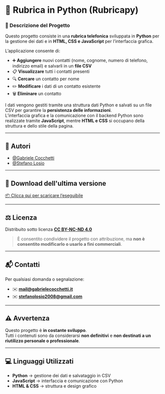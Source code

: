 # 📖 Rubrica in Python (Rubricapy)

### 🧩 Descrizione del Progetto  

Questo progetto consiste in una **rubrica telefonica** sviluppata in **Python** per la gestione dei dati e in **HTML, CSS e JavaScript** per l’interfaccia grafica.  

L’applicazione consente di:

- ➕ **Aggiungere** nuovi contatti (nome, cognome, numero di telefono, indirizzo email) e salvarli in un **file CSV**  
- 📋 **Visualizzare** tutti i contatti presenti  
- 🔍 **Cercare** un contatto per nome  
- ✏️ **Modificare** i dati di un contatto esistente  
- 🗑️ **Eliminare** un contatto  

I dati vengono gestiti tramite una struttura dati Python e salvati su un file CSV per garantire la **persistenza delle informazioni**.  
L’interfaccia grafica e la comunicazione con il backend Python sono realizzate tramite **JavaScript**, mentre **HTML e CSS** si occupano della struttura e dello stile della pagina.

---

## 👥 Autori

- [@Gabriele Cocchetti](https://www.github.com/gcgabry)  
- [@Stefano Losio](https://github.com/StefanoLosio)

---

## 💾 Download dell'ultima versione

[📦 Clicca qui per scaricare l’eseguibile](https://github.com/GCGabry/rubricatelefonicapython-private/releases/download/Release/RubricaPy.exe)

---

## ⚖️ Licenza

Distribuito sotto licenza **[CC BY-NC-ND 4.0](https://creativecommons.org/licenses/by-nc-nd/4.0/deed.it)**  
> È consentito condividere il progetto con attribuzione, ma **non è consentito modificarlo o usarlo a fini commerciali**.

---

## 📬 Contatti

Per qualsiasi domanda o segnalazione:  
- ✉️ **mail@gabrielecocchetti.it**  
- ✉️ **stefanolosio2008@gmail.com**

---

## ⚠️ Avvertenza

Questo progetto è **in costante sviluppo**.  
Tutti i contenuti sono da considerarsi **non definitivi** e **non destinati a un riutilizzo personale o professionale**.

---

## 💻 Linguaggi Utilizzati

- **Python** → gestione dei dati e salvataggio in CSV  
- **JavaScript** → interfaccia e comunicazione con Python  
- **HTML & CSS** → struttura e design grafico  
